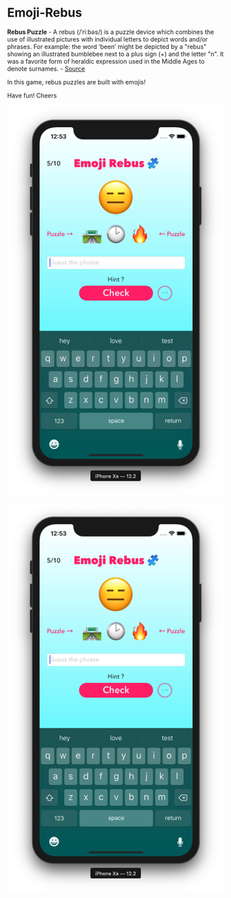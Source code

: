 # Emoji-Rebus

**Rebus Puzzle** - A rebus (/ˈriːbəs/) is a puzzle device which combines the use of illustrated pictures 
with individual letters to depict words and/or phrases. For example: the word ‘been’ might be depicted by 
a "rebus" showing an illustrated bumblebee next to a plus sign (+) and the letter "n". It was a favorite 
form of heraldic expression used in the Middle Ages to denote surnames. - [Source](https://en.wikipedia.org/wiki/Rebus)

In this game, rebus puzzles are built with emojis!

Have fun! Cheers

<p align="center">
  <img src="https://github.com/marlonjames71/Emoji-Rebus/blob/master/Screen%20Shot%202019-07-18%20at%2012.53.23%20AM.png?raw=true">
</p>

![](https://github.com/marlonjames71/Emoji-Rebus/blob/master/Screen%20Shot%202019-07-18%20at%2012.53.23%20AM.png?raw=true)

